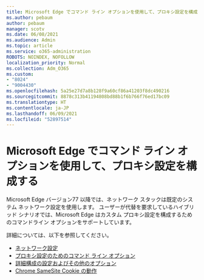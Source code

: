 ```yaml
---
title: Microsoft Edge でコマンド ライン オプションを使用して、プロキシ設定を構成する
ms.author: pebaum
author: pebaum
manager: scotv
ms.date: 06/08/2021
ms.audience: Admin
ms.topic: article
ms.service: o365-administration
ROBOTS: NOINDEX, NOFOLLOW
localization_priority: Normal
ms.collection: Adm_O365
ms.custom:
- "8024"
- "9004430"
ms.openlocfilehash: 5a25e27d7a8b128f9a60cf86a41203f8dc490216
ms.sourcegitcommit: 8878c313b41194808bd88b1f6b766f76ed17bc09
ms.translationtype: HT
ms.contentlocale: ja-JP
ms.lasthandoff: 06/09/2021
ms.locfileid: "52897514"
---
```

# <a name="use-command-line-options-to-configure-proxy-settings-in-microsoft-edge"></a>Microsoft Edge でコマンド ライン オプションを使用して、プロキシ設定を構成する

Microsoft Edge バージョン77 以降では、ネットワーク スタックは既定のシステム ネットワーク設定を使用します。 ユーザーが代替を要求しているハイブリッド シナリオでは、Microsoft Edge はカスタム プロキシ設定を構成するためのコマンドライン オプションをサポートしています。 

詳細については、以下を参照してください。

- [ネットワーク設定](/deployedge/edge-learnmore-cmdline-options-proxy-settings#system-network-settings)
- [プロキシ設定のためのコマンド ライン オプション](/deployedge/edge-learnmore-cmdline-options-proxy-settings#system-network-settings)
- [詳細構成の設定およびその他のオプション](https://go.microsoft.com/fwlink/?linkid=2134293)
- [Chrome SameSite Cookie の動作](/office365/troubleshoot/miscellaneous/chrome-behavior-affects-applications)